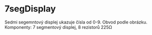 # 7segDisplay
Sedmi segemntový displej ukazuje čísla od 0-9. Obvod podle obrázku.
Komponenty: 7 segmentový displej, 8 rezistorů 225Ω
